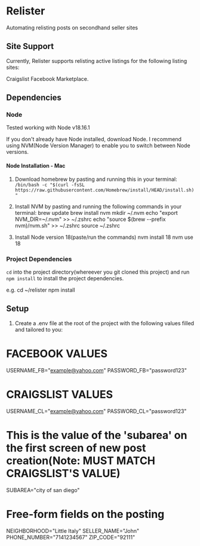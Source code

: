 # Relister

Automating relisting posts on secondhand seller sites

## Site Support

Currently, Relister supports relisting active listings for the following listing sites:

Craigslist
Facebook Marketplace.


## Dependencies
### Node

Tested working with Node v18.16.1

If you don't already have Node installed, download Node. I recommend using NVM(Node Version Manager) to enable you to switch between Node versions.

#### Node Installation - Mac

1. Download homebrew by pasting and running this in your terminal:
`/bin/bash -c "$(curl -fsSL https://raw.githubusercontent.com/Homebrew/install/HEAD/install.sh)"`

2. Install NVM by pasting and running the following commands in your terminal: 
brew update
brew install nvm
mkdir ~/.nvm
echo "export NVM_DIR=~/.nvm" >> ~/.zshrc
echo "source $(brew --prefix nvm)/nvm.sh" >> ~/.zshrc
source ~/.zshrc

3. Install Node version 18(paste/run the commands)
nvm install 18
nvm use 18

### Project Dependencies

`cd` into the project directory(whereever you git cloned this project) and run `npm install` to install the project dependencies.

e.g.
cd ~/relister
npm install

## Setup

1. Create a .env file at the root of the project with the following values filled and tailored to you:

# FACEBOOK VALUES

USERNAME_FB="example@yahoo.com"
PASSWORD_FB="password123"

# CRAIGSLIST VALUES

USERNAME_CL="example@yahoo.com"
PASSWORD_CL="password123"
# This is the value of the 'subarea' on the first screen of new post creation(Note: MUST MATCH CRAIGSLIST'S VALUE)
SUBAREA="city of san diego"
# Free-form fields on the posting
NEIGHBORHOOD="Little Italy"
SELLER_NAME="John"
PHONE_NUMBER="7141234567"
ZIP_CODE="92111"

